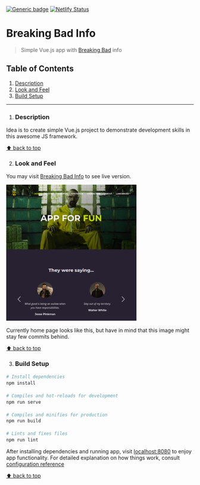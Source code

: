 [![Generic badge](https://img.shields.io/badge/version-2.0.0-<COLOR>.svg)](https://shields.io/) [![Netlify Status](https://api.netlify.com/api/v1/badges/c52aaa3e-b67c-4588-abc4-1966e1b26e76/deploy-status)](https://app.netlify.com/sites/breakingbadinfo/deploys)

# Breaking Bad Info
> Simple Vue.js app with [Breaking Bad](https://www.imdb.com/title/tt0903747/) info

## Table of Contents

1. [Description](#description)
1. [Look and Feel](#look-and-feel)
1. [Build Setup](#build-setup)

***

1. ### Description

Idea is to create simple Vue.js project to demonstrate development skills in this awesome JS framework.

[⬆ back to top](#table-of-contents)

2. ### Look and Feel

You may visit [Breaking Bad Info](https://breakingbadinfo.netlify.app/) to see live version.

<img src=".extras/screenshots/home-page.png?clear_cache=2" alt="Space Prospection" width="350"/>

Currently home page looks like this, but have in mind that this image might stay few commits behind.

[⬆ back to top](#table-of-contents)

3. ### Build Setup

```bash
# Install dependencies
npm install

# Compiles and hot-reloads for development
npm run serve

# Compiles and minifies for production
npm run build

# Lints and fixes files
npm run lint
```

After installing dependencies and running app, visit [localhost:8080](http://localhost:8080) to enjoy app functionality. For detailed explanation on how things work, consult [configuration reference](https://cli.vuejs.org/config/)

[⬆ back to top](#table-of-contents)

